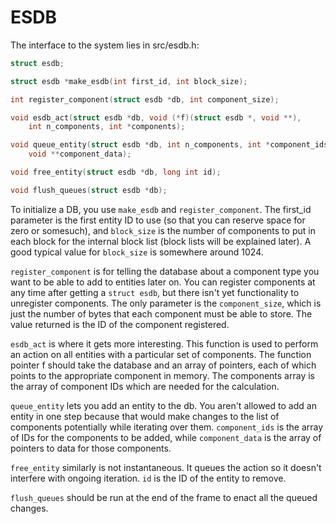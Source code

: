 # ESDB

The interface to the system lies in src/esdb.h:

```c
struct esdb;

struct esdb *make_esdb(int first_id, int block_size);

int register_component(struct esdb *db, int component_size);

void esdb_act(struct esdb *db, void (*f)(struct esdb *, void **),
    int n_components, int *components);

void queue_entity(struct esdb *db, int n_components, int *component_ids,
    void **component_data);

void free_entity(struct esdb *db, long int id);

void flush_queues(struct esdb *db);
```

To initialize a DB, you use `make_esdb` and `register_component`. The first_id 
parameter is the first entity ID to use (so that you can reserve space 
for zero or somesuch), and `block_size` is the number of components to put in each
block for the internal block list (block lists will be explained later). A good
typical value for `block_size` is somewhere around 1024.

`register_component` is for telling the database about a component type you want
to be able to add to entities later on. You can register components at any time
after getting a `struct esdb`, but there isn't yet functionality to unregister
components. The only parameter is the `component_size`, which is just the number
of bytes that each component must be able to store. The value returned is the ID
of the component registered.

`esdb_act` is where it gets more interesting. This function is used to perform
an action on all entities with a particular set of components. The function
pointer f should take the database and an array of pointers, each of which
points to the appropriate component in memory. The components array is the array
of component IDs which are needed for the calculation.

`queue_entity` lets you add an entity to the db. You aren't allowed to add an
entity in one step because that would make changes to the list of components
potentially while iterating over them. `component_ids` is the array of IDs for
the components to be added, while `component_data` is the array of pointers to
data for those components.

`free_entity` similarly is not instantaneous. It queues the action so it doesn't
interfere with ongoing iteration. `id` is the ID of the entity to remove.

`flush_queues` should be run at the end of the frame to enact all the queued 
changes.
